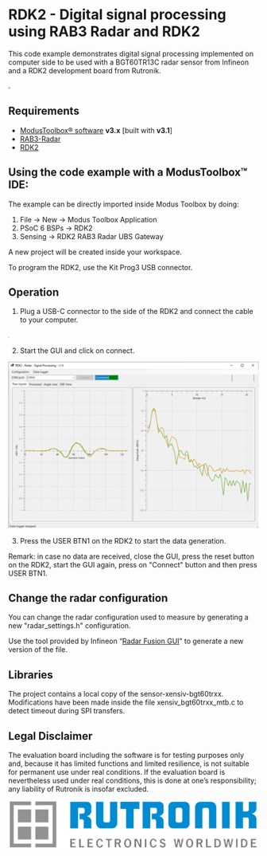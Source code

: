 # RDK2 - Digital signal processing using RAB3 Radar and RDK2

This code example demonstrates digital signal processing implemented on computer side to be used with a BGT60TR13C radar sensor from Infineon and a RDK2 development board from Rutronik.

<img src="pictures/rdk2_rab3.png" style="zoom:25%;" />

## Requirements

- [ModusToolbox® software](https://www.infineon.com/cms/en/design-support/tools/sdk/modustoolbox-software/) **v3.x** [built with **v3.1**]
- [RAB3-Radar](https://www.rutronik24.com/product/rutronik/rab3radar/23169671.html)
- [RDK2](https://www.rutronik24.fr/produit/rutronik/rdk2/16440182.html)


## Using the code example with a ModusToolbox™ IDE:

The example can be directly imported inside Modus Toolbox by doing:
1) File -> New -> Modus Toolbox Application
2) PSoC 6 BSPs -> RDK2
3) Sensing -> RDK2 RAB3 Radar UBS Gateway

A new project will be created inside your workspace.

To program the RDK2, use the Kit Prog3 USB connector.

## Operation

1) Plug a USB-C connector to the side of the RDK2 and connect the cable to your computer.

<img src="pictures/rdk2_rab3_usb_connection.png" style="zoom:15%;" />

2) Start the GUI and click on connect.

<img src="pictures/radar_processing.PNG" style="zoom:50%;" />

3) Press the USER BTN1 on the RDK2 to start the data generation.


Remark: in case no data are received, close the GUI, press the reset button on the RDK2, start the GUI again, press on "Connect" button and then press USER BTN1.


## Change the radar configuration
You can change the radar configuration used to measure by generating a new "radar_settings.h" configuration.

Use the tool provided by Infineon “[Radar Fusion GUI](https://softwaretools.infineon.com/tools/com.ifx.tb.tool.ifxradargui)” to generate a new version of the file.

## Libraries

The project contains a local copy of the sensor-xensiv-bgt60trxx.
Modifications have been made inside the file xensiv_bgt60trxx_mtb.c to detect timeout during SPI transfers.

## Legal Disclaimer

The evaluation board including the software is for testing purposes only and, because it has limited functions and limited resilience, is not suitable for permanent use under real conditions. If the evaluation board is nevertheless used under real conditions, this is done at one’s responsibility; any liability of Rutronik is insofar excluded. 

<img src="pictures/rutronik.png" style="zoom:50%;" />



